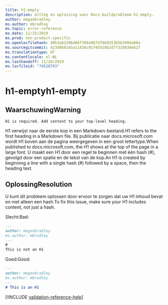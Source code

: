 ```yaml
---
title: h1-empty
description: Uitleg en oplossing voor Docs-buildprobleem h1-empty.
author: meganbradley
ms.author: mbradley
ms.topic: error-reference
ms.date: 11/25/2019
ms.prod: non-product-specific
ms.openlocfilehash: d0b3ab2206d66ff68a967d7868353b5b399da80a
ms.sourcegitcommit: 423d9b8145a11426c91f45510b2d77319838eb27
ms.translationtype: HT
ms.contentlocale: nl-NL
ms.lasthandoff: 11/26/2019
ms.locfileid: "74528793"
---
```

# <a name="h1-empty"></a><span data-ttu-id="805f3-103">h1-empty</span><span class="sxs-lookup"><span data-stu-id="805f3-103">h1-empty</span></span>

## <a name="warning"></a><span data-ttu-id="805f3-104">Waarschuwing</span><span class="sxs-lookup"><span data-stu-id="805f3-104">Warning</span></span>

`H1 is required. Add content to your top-level heading.`

<span data-ttu-id="805f3-105">H1 verwijst naar de eerste kop in een Markdown-bestand.</span><span class="sxs-lookup"><span data-stu-id="805f3-105">H1 refers to the first heading in a Markdown file.</span></span> <span data-ttu-id="805f3-106">Bij publicatie naar docs.microsoft.com wordt H1 boven aan de pagina weergegeven in een groot lettertype.</span><span class="sxs-lookup"><span data-stu-id="805f3-106">When published to docs.microsoft.com, the H1 shows at the top of the page in a large font.</span></span> <span data-ttu-id="805f3-107">U maakt een H1 door een regel te beginnen met één hash (#), gevolgd door een spatie en de tekst van de kop.</span><span class="sxs-lookup"><span data-stu-id="805f3-107">An H1 is created by beginning a line with a single hash (#) followed by a space, then the heading text.</span></span>

## <a name="resolution"></a><span data-ttu-id="805f3-108">Oplossing</span><span class="sxs-lookup"><span data-stu-id="805f3-108">Resolution</span></span>

<span data-ttu-id="805f3-109">U kunt dit probleem oplossen door ervoor te zorgen dat uw H1 inhoud bevat en niet alleen een hash.</span><span class="sxs-lookup"><span data-stu-id="805f3-109">To fix this issue, make sure your H1 includes content, not just a hash.</span></span>

<span data-ttu-id="805f3-110">Slecht:</span><span class="sxs-lookup"><span data-stu-id="805f3-110">Bad:</span></span>

```markdown
---
author: meganbradley
ms.author: mbradley
---
#
This is not an H1
```

<span data-ttu-id="805f3-111">Goed:</span><span class="sxs-lookup"><span data-stu-id="805f3-111">Good:</span></span>

```markdown
---
author: meganbradley
ms.author: mbradley
---
# This is an H1
```

<!--make sure to add this file to your includes folder and verify the path-->
[!INCLUDE [validation-reference-help](includes/validation-reference-help.md)]
